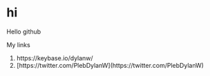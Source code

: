 # hi
Hello github

My links
<ol>
  <li>https://keybase.io/dylanw/</li>
  <li>[https://twitter.com/PlebDylanW](https://twitter.com/PlebDylanW)</li>
</ol> 
